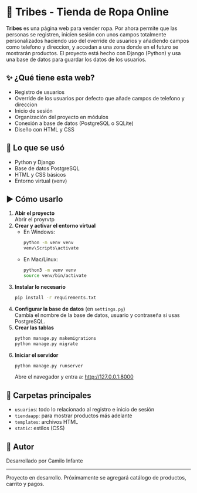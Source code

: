 # 👕 Tribes - Tienda de Ropa Online

**Tribes** es una página web para vender ropa. Por ahora permite que las personas se registren, inicien sesión con unos campos totalmente personalizados haciendo uso del override de usuarios y añadiendo campos como telefono y direccion,  y accedan a una zona donde en el futuro se mostrarán productos. El proyecto está hecho con Django (Python) y usa una base de datos para guardar los datos de los usuarios.

## ✨ ¿Qué tiene esta web?

- Registro de usuarios  
- Override de los usuarios por defecto que añade campos de telefono y direccion
- Inicio de sesión  
- Organización del proyecto en módulos  
- Conexión a base de datos (PostgreSQL o SQLite)  
- Diseño con HTML y CSS  

## 🧰 Lo que se usó

- Python y Django  
- Base de datos PostgreSQL  
- HTML y CSS básicos  
- Entorno virtual (venv)  

## ▶️ Cómo usarlo

1. **Abir el proyecto**  
   Abrir el proyrvtp
2. **Crear y activar el entorno virtual**  
   - En Windows:  
     ```bash
     python -m venv venv
     venv\Scripts\activate
     ```  
   - En Mac/Linux:  
     ```bash
     python3 -m venv venv
     source venv/bin/activate
     ```
3. **Instalar lo necesario**  
   ```bash
   pip install -r requirements.txt
   ```
4. **Configurar la base de datos** (en `settings.py`)  
   Cambia el nombre de la base de datos, usuario y contraseña si usas PostgreSQL.
5. **Crear las tablas**  
   ```bash
   python manage.py makemigrations
   python manage.py migrate
   ```
6. **Iniciar el servidor**  
   ```bash
   python manage.py runserver
   ```  
   Abre el navegador y entra a: http://127.0.0.1:8000

## 📁 Carpetas principales

- `usuarios`: todo lo relacionado al registro e inicio de sesión  
- `tiendaapp`: para mostrar productos más adelante  
- `templates`: archivos HTML  
- `static`: estilos (CSS)  

## 👤 Autor

Desarrollado por Camilo Infante  


---

Proyecto en desarrollo. Próximamente se agregará catálogo de productos, carrito y pagos.
